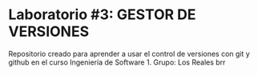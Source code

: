 # Laboratorio #3: GESTOR DE VERSIONES
Repositorio creado para aprender a usar el control de versiones con git y github en el curso Ingeniería de Software 1. Grupo: Los Reales brr
